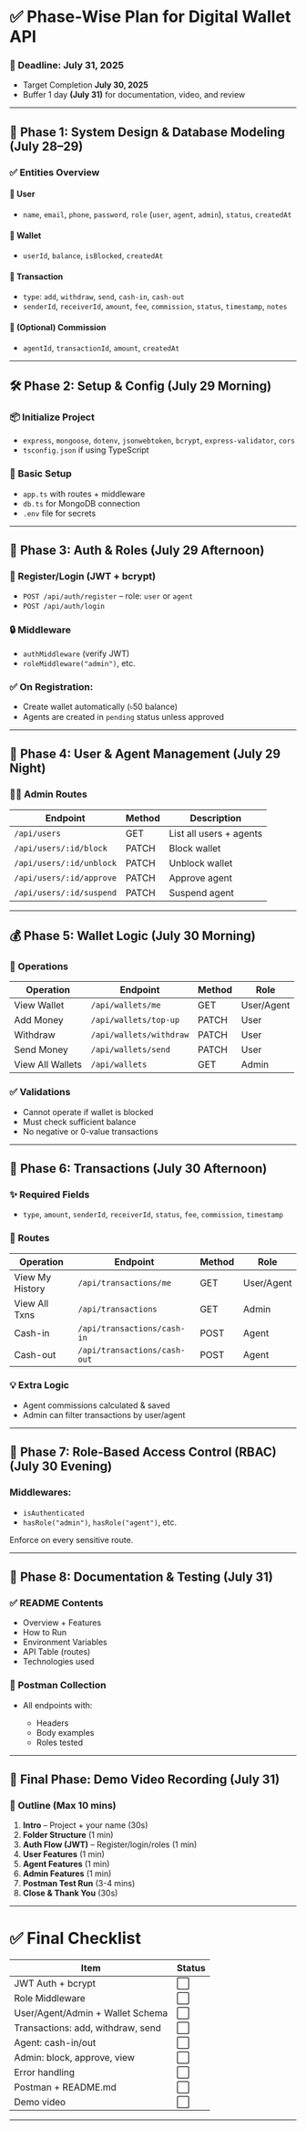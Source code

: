
# ✅ Phase-Wise Plan for Digital Wallet API

### 🚀 Deadline: **July 31, 2025**

- Target Completion **July 30, 2025**
- Buffer 1 day **(July 31)** for documentation, video, and review

---

## 🧩 Phase 1: **System Design & Database Modeling** (July 28–29)

### ✅ Entities Overview

#### 🔸 User

- `name`, `email`, `phone`, `password`, `role` (`user`, `agent`, `admin`), `status`, `createdAt`

#### 🔸 Wallet

- `userId`, `balance`, `isBlocked`, `createdAt`

#### 🔸 Transaction

- `type`: `add`, `withdraw`, `send`, `cash-in`, `cash-out`
- `senderId`, `receiverId`, `amount`, `fee`, `commission`, `status`, `timestamp`, `notes`

#### 🔸 (Optional) Commission

- `agentId`, `transactionId`, `amount`, `createdAt`

---

## 🛠️ Phase 2: **Setup & Config** (July 29 Morning)

### 📦 Initialize Project

- `express`, `mongoose`, `dotenv`, `jsonwebtoken`, `bcrypt`, `express-validator`, `cors`
- `tsconfig.json` if using TypeScript

### 🔧 Basic Setup

- `app.ts` with routes + middleware
- `db.ts` for MongoDB connection
- `.env` file for secrets

---

## 🔐 Phase 3: **Auth & Roles** (July 29 Afternoon)

### 🔸 Register/Login (JWT + bcrypt)

- `POST /api/auth/register` – role: `user` or `agent`
- `POST /api/auth/login`

### 🔒 Middleware

- `authMiddleware` (verify JWT)
- `roleMiddleware("admin")`, etc.

### ✅ On Registration:

- Create wallet automatically (৳50 balance)
- Agents are created in `pending` status unless approved

---

## 👤 Phase 4: **User & Agent Management** (July 29 Night)

### 🧑‍💼 Admin Routes

| Endpoint                 | Method | Description             |
| ------------------------ | ------ | ----------------------- |
| `/api/users`             | GET    | List all users + agents |
| `/api/users/:id/block`   | PATCH  | Block wallet            |
| `/api/users/:id/unblock` | PATCH  | Unblock wallet          |
| `/api/users/:id/approve` | PATCH  | Approve agent           |
| `/api/users/:id/suspend` | PATCH  | Suspend agent           |

---

## 💰 Phase 5: **Wallet Logic** (July 30 Morning)

### 🔁 Operations

| Operation        | Endpoint                | Method | Role       |
| ---------------- | ----------------------- | ------ | ---------- |
| View Wallet      | `/api/wallets/me`       | GET    | User/Agent |
| Add Money        | `/api/wallets/top-up`   | PATCH  | User       |
| Withdraw         | `/api/wallets/withdraw` | PATCH  | User       |
| Send Money       | `/api/wallets/send`     | PATCH  | User       |
| View All Wallets | `/api/wallets`          | GET    | Admin      |

### ✅ Validations

- Cannot operate if wallet is blocked
- Must check sufficient balance
- No negative or 0-value transactions

---

## 🔁 Phase 6: **Transactions** (July 30 Afternoon)

### ✨ Required Fields

- `type`, `amount`, `senderId`, `receiverId`, `status`, `fee`, `commission`, `timestamp`

### 🔄 Routes

| Operation       | Endpoint                     | Method | Role       |
| --------------- | ---------------------------- | ------ | ---------- |
| View My History | `/api/transactions/me`       | GET    | User/Agent |
| View All Txns   | `/api/transactions`          | GET    | Admin      |
| Cash-in         | `/api/transactions/cash-in`  | POST   | Agent      |
| Cash-out        | `/api/transactions/cash-out` | POST   | Agent      |

### 💡 Extra Logic

- Agent commissions calculated & saved
- Admin can filter transactions by user/agent

---

## 🔐 Phase 7: **Role-Based Access Control (RBAC)** (July 30 Evening)

### Middlewares:

- `isAuthenticated`
- `hasRole("admin")`, `hasRole("agent")`, etc.

Enforce on every sensitive route.

---

## 📄 Phase 8: **Documentation & Testing** (July 31)

### ✅ README Contents

- Overview + Features
- How to Run
- Environment Variables
- API Table (routes)
- Technologies used

### 🧪 Postman Collection

- All endpoints with:

  - Headers
  - Body examples
  - Roles tested

---

## 🎥 Final Phase: **Demo Video Recording** (July 31)

### 🔻 Outline (Max 10 mins)

1. **Intro** – Project + your name (30s)
2. **Folder Structure** (1 min)
3. **Auth Flow (JWT)** – Register/login/roles (1 min)
4. **User Features** (1 min)
5. **Agent Features** (1 min)
6. **Admin Features** (1 min)
7. **Postman Test Run** (3-4 mins)
8. **Close & Thank You** (30s)

---

# ✅ Final Checklist

| Item                              | Status |
| --------------------------------- | ------ |
| JWT Auth + bcrypt                 | ⬜     |
| Role Middleware                   | ⬜     |
| User/Agent/Admin + Wallet Schema  | ⬜     |
| Transactions: add, withdraw, send | ⬜     |
| Agent: cash-in/out                | ⬜     |
| Admin: block, approve, view       | ⬜     |
| Error handling                    | ⬜     |
| Postman + README.md               | ⬜     |
| Demo video                        | ⬜     |

---
